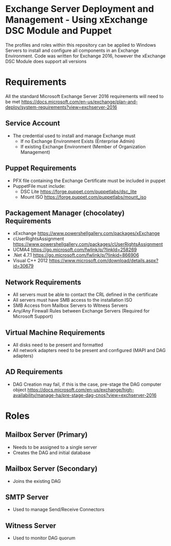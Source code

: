 # Exchange Server Deployment and Management - Using xExchange DSC Module and Puppet
The profiles and roles within this repository can be applied to Windows Servers to install and configure all components in an Exchange Environment.
Code was written for Exchange 2016, however the xExchange DSC Module does support all versions

# Requirements
All the standard Microsoft Exchange Server 2016 requirements will need to be met
https://docs.microsoft.com/en-us/exchange/plan-and-deploy/system-requirements?view=exchserver-2016


## Service Account
- The credential used to install and manage Exchange must
  - If no Exchange Environment Exists (Enterprise Admin)
  - If existing Exchange Environment (Member of Organization Management)
  
## Puppet Requirements
- PFX file containing the Exchange Certificate must be included in puppet
- PuppetFile must include:
  - DSC Lite https://forge.puppet.com/puppetlabs/dsc_lite
  - Mount ISO https://forge.puppet.com/puppetlabs/mount_iso

## Packagement Manager (chocolatey) Requirements
- xExchange https://www.powershellgallery.com/packages/xExchange
- cUserRightsAssignment https://www.powershellgallery.com/packages/cUserRightsAssignment
- UCMA4 https://go.microsoft.com/fwlink/p/?linkId=258269
- .Net 4.7.1 https://go.microsoft.com/fwlink/p/?linkid=866906
- Visual C++ 2012 https://www.microsoft.com/download/details.aspx?id=30679

## Network Requirements
- All servers must be able to contact the CRL defined in the certificate
- All servers must have SMB access to the installation ISO
- SMB Access from Mailbox Servers to Witness Servers
- Any/Any Firewall Rules between Exchange Servers (Required for Microsoft Support)

## Virtual Machine Requirements
- All disks need to be present and formatted
- All network adapters need to be present and configured (MAPI and DAG adapters)

## AD Requirements
- DAG Creation may fail, if this is the case, pre-stage the DAG computer object https://docs.microsoft.com/en-us/exchange/high-availability/manage-ha/pre-stage-dag-cnos?view=exchserver-2016

# Roles
## Mailbox Server (Primary)
- Needs to be assigned to a single server
- Creates the DAG and initial database

## Mailbox Server (Secondary)
- Joins the existing DAG

## SMTP Server
- Used to manage Send/Receive Connectors

## Witness Server
- Used to monitor DAG quorum